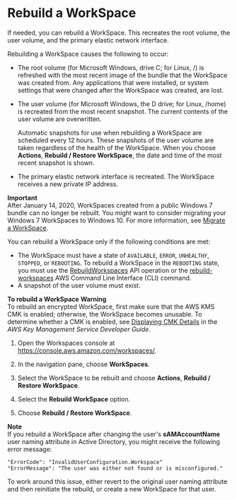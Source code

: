 # Rebuild a WorkSpace<a name="rebuild-workspace"></a>

If needed, you can rebuild a WorkSpace\. This recreates the root volume, the user volume, and the primary elastic network interface\.

Rebuilding a WorkSpace causes the following to occur:
+ The root volume \(for Microsoft Windows, drive C; for Linux, /\) is refreshed with the most recent image of the bundle that the WorkSpace was created from\. Any applications that were installed, or system settings that were changed after the WorkSpace was created, are lost\.
+ The user volume \(for Microsoft Windows, the D drive; for Linux, /home\) is recreated from the most recent snapshot\. The current contents of the user volume are overwritten\.

  Automatic snapshots for use when rebuilding a WorkSpace are scheduled every 12 hours\. These snapshots of the user volume are taken regardless of the health of the WorkSpace\. When you choose **Actions**, **Rebuild / Restore WorkSpace**, the date and time of the most recent snapshot is shown\.
+ The primary elastic network interface is recreated\. The WorkSpace receives a new private IP address\.

**Important**  
After January 14, 2020, WorkSpaces created from a public Windows 7 bundle can no longer be rebuilt\. You might want to consider migrating your Windows 7 WorkSpaces to Windows 10\. For more information, see [Migrate a WorkSpace](migrate-workspaces.md)\.

You can rebuild a WorkSpace only if the following conditions are met:
+ The WorkSpace must have a state of `AVAILABLE`, `ERROR`, `UNHEALTHY`, `STOPPED`, or `REBOOTING`\. To rebuild a WorkSpace in the `REBOOTING` state, you must use the [ RebuildWorkspaces](https://docs.aws.amazon.com/workspaces/latest/api/API_RebuildWorkspaces.html) API operation or the [ rebuild\-workspaces](https://docs.aws.amazon.com/cli/latest/reference/workspaces/rebuild-workspaces.html) AWS Command Line Interface \(CLI\) command\.
+ A snapshot of the user volume must exist\.

**To rebuild a WorkSpace**
**Warning**  
To rebuild an encrypted WorkSpace, first make sure that the AWS KMS CMK is enabled; otherwise, the WorkSpace becomes unusable\. To determine whether a CMK is enabled, see [ Displaying CMK Details](https://docs.aws.amazon.com/kms/latest/developerguide/viewing-keys-console.html#viewing-console-details) in the *AWS Key Management Service Developer Guide*\.

1. Open the Workspaces console at [https://console\.aws\.amazon\.com/workspaces/](https://console.aws.amazon.com/workspaces/)\.

1. In the navigation pane, choose **WorkSpaces**\.

1. Select the WorkSpace to be rebuilt and choose **Actions**, **Rebuild / Restore WorkSpace**\.

1. Select the **Rebuild WorkSpace** option\.

1. Choose **Rebuild / Restore WorkSpace**\.

**Note**  
If you rebuild a WorkSpace after changing the user's **sAMAccountName** user naming attribute in Active Directory, you might receive the following error message:  

```
"ErrorCode": "InvalidUserConfiguration.Workspace"
"ErrorMessage": "The user was either not found or is misconfigured."
```
To work around this issue, either revert to the original user naming attribute and then reinitiate the rebuild, or create a new WorkSpace for that user\.